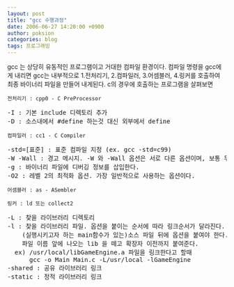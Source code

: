 ```yaml
---
layout: post
title: "gcc 수행과정"
date: 2006-06-27 14:20:00 +0900
author: poksion
categories: blog
tags: 프로그래밍
---
```


gcc 는 상당히 유동적인 프로그램이고 거대한 컴파일 환경이다. 컴파일 명령을 gcc에게 내리면 gcc는 내부적으로 1.전처리기, 2.컴파일러, 3.어셈블러, 4.링커를 호출하여 최종 바이너리 파일을 만들어 내게된다. c의 경우에 호출하는 프로그램을 살펴보면

``전처리기 : cpp0 - C PreProcessor``
<div class="panel">
<pre>
-I : 기본 include 디렉토리 추가
-D : 소스내에서 #define 하는것 대신 외부에서 define
</pre>
</div>

``컴파일러 : cc1 - C Compiler``
<div class="panel">
<pre>
-std=[표준] : 표준 컴파일 지정 (ex. gcc -std=c99)
-W -Wall : 경고 메시지. -W 와 -Wall 옵션은 서로 다른 옵션이며, 보통 두 옵션을 모두 사용한다.
-g : 바이너리 파일에 디버깅 정보를 삽입한다.
-O2 : 레벨 2의 최적화 옵션. 가장 일반적으로 사용하는 옵션이다.
</pre>
</div>

``어셈블러 : as - ASembler``

``링커 : ld 또는 collect2``
<div class="panel">
<pre>
-L : 찾을 라이브러리 디렉토리
-l : 찾을 라이브러리 파일. 옵션을 붙이는 순서에 따라 링크순서가 달라진다.
    (실행시키고자 하는 main함수가 있는)소스 파일 뒤에 옵션을 붙여야 한다.
    파일 이름 앞에 나오는 lib 을 떼고 확장자 이전까지 붙여준다.
  ex) /usr/local/libGameEngine.a 파일을 링크한다고 할때
      gcc -o Main Main.c -L/usr/local -lGameEngine
-shared : 공유 라이브러리 링크
-static : 정적 라이브러리 링크
</pre>
</div>

